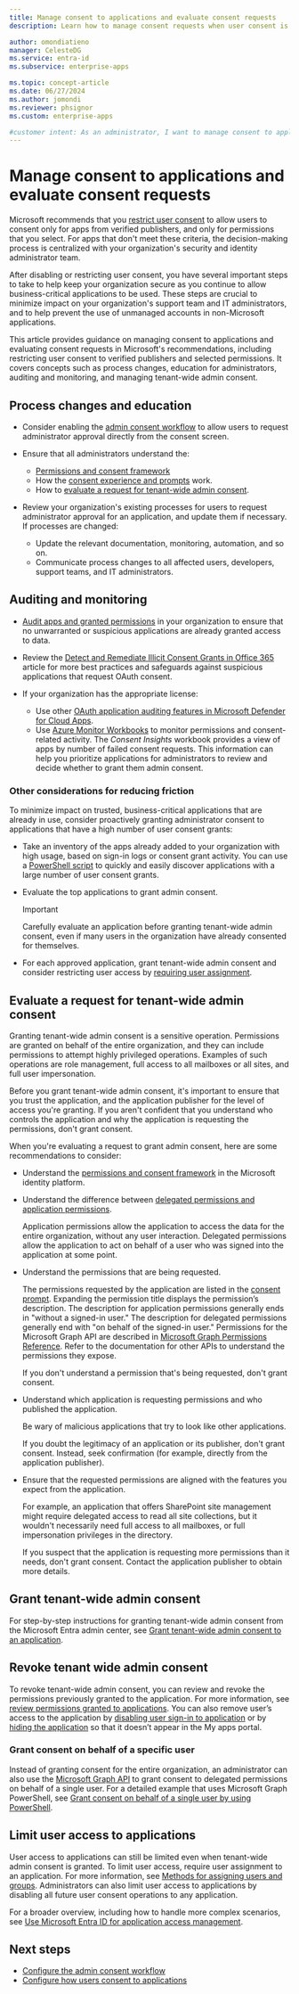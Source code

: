 ```yaml
---
title: Manage consent to applications and evaluate consent requests
description: Learn how to manage consent requests when user consent is restricted, and evaluate a request for tenant-wide admin consent to an app in Microsoft Entra ID.

author: omondiatieno
manager: CelesteDG
ms.service: entra-id
ms.subservice: enterprise-apps

ms.topic: concept-article
ms.date: 06/27/2024
ms.author: jomondi
ms.reviewer: phsignor
ms.custom: enterprise-apps

#customer intent: As an administrator, I want to manage consent to applications and evaluate consent requests, so that I can ensure that only apps from verified publishers and selected permissions are allowed. This helps to minimize security risks and prevent the use of unmanaged accounts in third-party applications.
---
```


# Manage consent to applications and evaluate consent requests

Microsoft recommends that you [restrict user consent](~/identity/enterprise-apps/configure-user-consent.md) to allow users to consent only for apps from verified publishers, and only for permissions that you select. For apps that don't meet these criteria, the decision-making process is centralized with your organization's security and identity administrator team.

After disabling or restricting user consent, you have several important steps to take to help keep your organization secure as you continue to allow business-critical applications to be used. These steps are crucial to minimize impact on your organization's support team and IT administrators, and to help prevent the use of unmanaged accounts in non-Microsoft applications.

This article provides guidance on managing consent to applications and evaluating consent requests in Microsoft's recommendations, including restricting user consent to verified publishers and selected permissions. It covers concepts such as process changes, education for administrators, auditing and monitoring, and managing tenant-wide admin consent.

## Process changes and education

 - Consider enabling the [admin consent workflow](configure-admin-consent-workflow.md) to allow users to request administrator approval directly from the consent screen.

 - Ensure that all administrators understand the:
   - [Permissions and consent framework](~/identity-platform/permissions-consent-overview.md)
   - How the [consent experience and prompts](~/identity-platform/application-consent-experience.md) work.
   - How to [evaluate a request for tenant-wide admin consent](#evaluate-a-request-for-tenant-wide-admin-consent).

 - Review your organization's existing processes for users to request administrator approval for an application, and update them if necessary. If processes are changed:
    - Update the relevant documentation, monitoring, automation, and so on.
    - Communicate process changes to all affected users, developers, support teams, and IT administrators.

## Auditing and monitoring

- [Audit apps and granted permissions](/azure/security/fundamentals/steps-secure-identity#audit-apps-and-consented-permissions) in your organization to ensure that no unwarranted or suspicious applications are already granted access to data.

- Review the [Detect and Remediate Illicit Consent Grants in Office 365](/microsoft-365/security/office-365-security/detect-and-remediate-illicit-consent-grants) article for more best practices and safeguards against suspicious applications that request OAuth consent.

- If your organization has the appropriate license:

    - Use other [OAuth application auditing features in Microsoft Defender for Cloud Apps](/defender-cloud-apps/investigate-risky-oauth).
    - Use [Azure Monitor Workbooks](~/identity/monitoring-health/howto-use-workbooks.md)  to monitor permissions and consent-related activity. The *Consent Insights* workbook provides a view of apps by number of failed consent requests. This information can help you prioritize applications for administrators to review and decide whether to grant them admin consent.

### Other considerations for reducing friction

To minimize impact on trusted, business-critical applications that are already in use, consider proactively granting administrator consent to applications that have a high number of user consent grants:

- Take an inventory of the apps already added to your organization with high usage, based on sign-in logs or consent grant activity. You can use a [PowerShell script](https://gist.github.com/psignoret/41793f8c6211d2df5051d77ca3728c09) to quickly and easily discover applications with a large number of user consent grants.

- Evaluate the top applications to grant admin consent.

   > [!IMPORTANT]
   > Carefully evaluate an application before granting tenant-wide admin consent, even if many users in the organization have already consented for themselves.
- For each approved application, grant tenant-wide admin consent and consider restricting user access by [requiring user assignment](assign-user-or-group-access-portal.md).

## Evaluate a request for tenant-wide admin consent

Granting tenant-wide admin consent is a sensitive operation. Permissions are granted on behalf of the entire organization, and they can include permissions to attempt highly privileged operations. Examples of such operations are role management, full access to all mailboxes or all sites, and full user impersonation.

Before you grant tenant-wide admin consent, it's important to ensure that you trust the application, and the application publisher for the level of access you're granting. If you aren't confident that you understand who controls the application and why the application is requesting the permissions, don't grant consent.

When you're evaluating a request to grant admin consent, here are some recommendations to consider:

- Understand the [permissions and consent framework](~/identity-platform/permissions-consent-overview.md) in the Microsoft identity platform.

- Understand the difference between [delegated permissions and application permissions](~/identity-platform/permissions-consent-overview.md#types-of-permissions).

   Application permissions allow the application to access the data for the entire organization, without any user interaction. Delegated permissions allow the application to act on behalf of a user who was signed into the application at some point.

- Understand the permissions that are being requested.

   The permissions requested by the application are listed in the [consent prompt](~/identity-platform/application-consent-experience.md). Expanding the permission title displays the permission’s description. The description for application permissions generally ends in "without a signed-in user." The description for delegated permissions generally end with "on behalf of the signed-in user." Permissions for the Microsoft Graph API are described in [Microsoft Graph Permissions Reference](/graph/permissions-reference). Refer to the documentation for other APIs to understand the permissions they expose.

   If you don't understand a permission that's being requested, don't grant consent.

- Understand which application is requesting permissions and who published the application.

   Be wary of malicious applications that try to look like other applications.

   If you doubt the legitimacy of an application or its publisher, don't grant consent. Instead, seek confirmation (for example, directly from the application publisher).

- Ensure that the requested permissions are aligned with the features you expect from the application.

   For example, an application that offers SharePoint site management might require delegated access to read all site collections, but it wouldn't necessarily need full access to all mailboxes, or full impersonation privileges in the directory.

   If you suspect that the application is requesting more permissions than it needs, don't grant consent. Contact the application publisher to obtain more details.

## Grant tenant-wide admin consent

For step-by-step instructions for granting tenant-wide admin consent from the Microsoft Entra admin center, see [Grant tenant-wide admin consent to an application](grant-admin-consent.md).

## Revoke tenant wide admin consent

To revoke tenant-wide admin consent, you can review and revoke the permissions previously granted to the application. For more information, see [review permissions granted to applications](manage-application-permissions.md). You can also remove user’s access to the application by [disabling user sign-in to application](disable-user-sign-in-portal.md) or by [hiding the application](hide-application-from-user-portal.md) so that it doesn’t appear in the My apps portal.

### Grant consent on behalf of a specific user

Instead of granting consent for the entire organization, an administrator can also use the [Microsoft Graph API](/graph/use-the-api) to grant consent to delegated permissions on behalf of a single user. For a detailed example that uses Microsoft Graph PowerShell, see [Grant consent on behalf of a single user by using PowerShell](grant-consent-single-user.md).

## Limit user access to applications

User access to applications can still be limited even when tenant-wide admin consent is granted. To limit user access, require user assignment to an application. For more information, see [Methods for assigning users and groups](./assign-user-or-group-access-portal.md). Administrators can also limit user access to applications by disabling all future user consent operations to any application.

For a broader overview, including how to handle more complex scenarios, see [Use Microsoft Entra ID for application access management](what-is-access-management.md).

## Next steps

- [Configure the admin consent workflow](configure-admin-consent-workflow.md)
- [Configure how users consent to applications](configure-user-consent.md)
